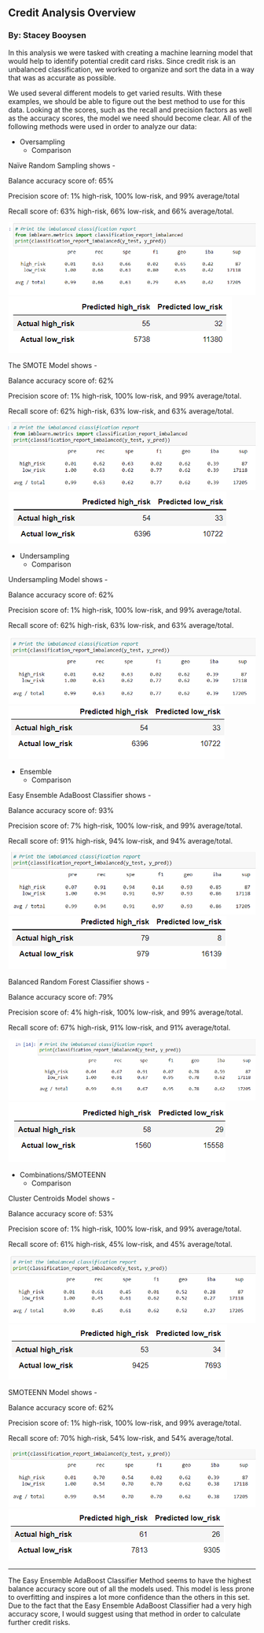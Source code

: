
## Credit Analysis Overview
### By: Stacey Booysen

In this analysis we were tasked with creating a machine learning model that would help to identify potential credit card risks. Since credit risk is an unbalanced classification, we worked to organize and sort the data in a way that was as accurate as possible. 

We used several different models to get varied results. With these examples, we should be able to figure out the best method to use for this data. Looking at the scores, such as the recall and precision factors as well as the accuracy scores, the model we need should become clear. All of the following methods were used in order to analyze our data:

* Oversampling
  * Comparison

Naïve Random Sampling shows -

Balance accuracy score of: 65%

Precision score of: 1% high-risk, 100% low-risk, and 99% average/total

Recall score of: 63% high-risk, 66% low-risk, and 66% average/total.

![alt text](https://github.com/sbooysen/Credit_Risk_Analysis/blob/main/Credit_Risk_Analysis/Resources/Naive%20Random%20Oversampling.png)
![alt text](https://github.com/sbooysen/Credit_Risk_Analysis/blob/main/Credit_Risk_Analysis/Resources/Naive%20Random%20Oversampling%20-%20Accuracy.png)

The SMOTE Model shows -

Balance accuracy score of: 62%

Precision score of: 1% high-risk, 100% low-risk, and 99% average/total.

Recall score of: 62% high-risk, 63% low-risk, and 63% average/total. 

![alt text](https://github.com/sbooysen/Credit_Risk_Analysis/blob/main/Credit_Risk_Analysis/Resources/SMOTE%20Oversampling.png)
![alt text](https://github.com/sbooysen/Credit_Risk_Analysis/blob/main/Credit_Risk_Analysis/Resources/SMOTE%20Oversampling%20-%20Accuracy.png)


* Undersampling
  * Comparison

Undersampling Model shows -

Balance accuracy score of: 62%

Precision score of: 1% high-risk, 100% low-risk, and 99% average/total.

Recall score of: 62% high-risk, 63% low-risk, and 63% average/total.

![alt text](https://github.com/sbooysen/Credit_Risk_Analysis/blob/main/Credit_Risk_Analysis/Resources/Undersampling.png)
![alt text](https://github.com/sbooysen/Credit_Risk_Analysis/blob/main/Credit_Risk_Analysis/Resources/Undersampling%20-%20Accuracy.png)


* Ensemble 
  * Comparison

Easy Ensemble AdaBoost Classifier shows -

Balance accuracy score of: 93%

Precision score of: 7% high-risk, 100% low-risk, and 99% average/total.

Recall score of: 91% high-risk, 94% low-risk, and 94% average/total.

![alt text](https://github.com/sbooysen/Credit_Risk_Analysis/blob/main/Credit_Risk_Analysis/Resources/Easy%20Ensemble%20AdaBoost%20Classifier.png)
![alt text](https://github.com/sbooysen/Credit_Risk_Analysis/blob/main/Credit_Risk_Analysis/Resources/Easy%20Ensemble%20AdaBoost%20Classifier%20-%20Accuracy.png)


Balanced Random Forest Classifier shows -

Balance accuracy score of: 79%

Precision score of: 4% high-risk, 100% low-risk, and 99% average/total.

Recall score of: 67% high-risk, 91% low-risk, and 91% average/total.

![alt text](https://github.com/sbooysen/Credit_Risk_Analysis/blob/main/Credit_Risk_Analysis/Resources/Balanced%20Random%20Forest%20Classifier.png)
![alt text](https://github.com/sbooysen/Credit_Risk_Analysis/blob/main/Credit_Risk_Analysis/Resources/Balanced%20Random%20Forest%20Classifier%20-%20Accuracy.png)


* Combinations/SMOTEENN
  * Comparison 

Cluster Centroids Model shows -

Balance accuracy score of: 53%	

Precision score of: 1% high-risk, 100% low-risk, and 99% average/total.

Recall score of: 61% high-risk, 45% low-risk, and 45% average/total.

![alt text](https://github.com/sbooysen/Credit_Risk_Analysis/blob/main/Credit_Risk_Analysis/Resources/Cluster%20Centroids.png)
![alt text](https://github.com/sbooysen/Credit_Risk_Analysis/blob/main/Credit_Risk_Analysis/Resources/Cluster%20Centroids%20-Accuracy.png)



SMOTEENN Model shows -

Balance accuracy score of: 62%

Precision score of: 1% high-risk, 100% low-risk, and 99% average/total.

Recall score of: 70% high-risk, 54% low-risk, and 54% average/total.

![alt text](https://github.com/sbooysen/Credit_Risk_Analysis/blob/main/Credit_Risk_Analysis/Resources/SMOTEENN.png)
![alt text](https://github.com/sbooysen/Credit_Risk_Analysis/blob/main/Credit_Risk_Analysis/Resources/SMOTEENN%20-%20Accuracy.png)


___


The Easy Ensemble AdaBoost Classifier Method seems to have the highest balance accuracy score out of all the models used. This model is less prone to overfitting and inspires a lot more confidence than the others in this set. Due to the fact that the Easy Ensemble AdaBoost Classifier had a very high accuracy score, I would suggest using that method in order to calculate further credit risks. 
